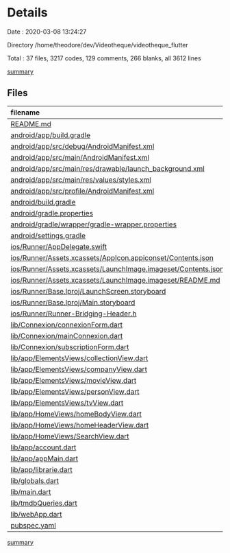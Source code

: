 # Details

Date : 2020-03-08 13:24:27

Directory /home/theodore/dev/Videotheque/videotheque_flutter

Total : 37 files,  3217 codes, 129 comments, 266 blanks, all 3612 lines

[summary](results.md)

## Files
| filename | language | code | comment | blank | total |
| :--- | :--- | ---: | ---: | ---: | ---: |
| [README.md](/README.md) | Markdown | 10 | 0 | 7 | 17 |
| [android/app/build.gradle](/android/app/build.gradle) | Groovy | 53 | 3 | 12 | 68 |
| [android/app/src/debug/AndroidManifest.xml](/android/app/src/debug/AndroidManifest.xml) | XML | 4 | 3 | 1 | 8 |
| [android/app/src/main/AndroidManifest.xml](/android/app/src/main/AndroidManifest.xml) | XML | 24 | 7 | 1 | 32 |
| [android/app/src/main/res/drawable/launch_background.xml](/android/app/src/main/res/drawable/launch_background.xml) | XML | 4 | 7 | 2 | 13 |
| [android/app/src/main/res/values/styles.xml](/android/app/src/main/res/values/styles.xml) | XML | 6 | 2 | 1 | 9 |
| [android/app/src/profile/AndroidManifest.xml](/android/app/src/profile/AndroidManifest.xml) | XML | 4 | 3 | 1 | 8 |
| [android/build.gradle](/android/build.gradle) | Groovy | 27 | 0 | 5 | 32 |
| [android/gradle.properties](/android/gradle.properties) | Properties | 4 | 0 | 1 | 5 |
| [android/gradle/wrapper/gradle-wrapper.properties](/android/gradle/wrapper/gradle-wrapper.properties) | Properties | 5 | 1 | 1 | 7 |
| [android/settings.gradle](/android/settings.gradle) | Groovy | 12 | 0 | 4 | 16 |
| [ios/Runner/AppDelegate.swift](/ios/Runner/AppDelegate.swift) | Swift | 12 | 0 | 2 | 14 |
| [ios/Runner/Assets.xcassets/AppIcon.appiconset/Contents.json](/ios/Runner/Assets.xcassets/AppIcon.appiconset/Contents.json) | JSON | 122 | 0 | 1 | 123 |
| [ios/Runner/Assets.xcassets/LaunchImage.imageset/Contents.json](/ios/Runner/Assets.xcassets/LaunchImage.imageset/Contents.json) | JSON | 23 | 0 | 1 | 24 |
| [ios/Runner/Assets.xcassets/LaunchImage.imageset/README.md](/ios/Runner/Assets.xcassets/LaunchImage.imageset/README.md) | Markdown | 3 | 0 | 2 | 5 |
| [ios/Runner/Base.lproj/LaunchScreen.storyboard](/ios/Runner/Base.lproj/LaunchScreen.storyboard) | XML | 36 | 1 | 1 | 38 |
| [ios/Runner/Base.lproj/Main.storyboard](/ios/Runner/Base.lproj/Main.storyboard) | XML | 25 | 1 | 1 | 27 |
| [ios/Runner/Runner-Bridging-Header.h](/ios/Runner/Runner-Bridging-Header.h) | C++ | 1 | 0 | 0 | 1 |
| [lib/Connexion/connexionForm.dart](/lib/Connexion/connexionForm.dart) | Dart | 316 | 5 | 11 | 332 |
| [lib/Connexion/mainConnexion.dart](/lib/Connexion/mainConnexion.dart) | Dart | 63 | 0 | 5 | 68 |
| [lib/Connexion/subscriptionForm.dart](/lib/Connexion/subscriptionForm.dart) | Dart | 224 | 1 | 6 | 231 |
| [lib/app/ElementsViews/collectionView.dart](/lib/app/ElementsViews/collectionView.dart) | Dart | 121 | 0 | 15 | 136 |
| [lib/app/ElementsViews/companyView.dart](/lib/app/ElementsViews/companyView.dart) | Dart | 36 | 0 | 7 | 43 |
| [lib/app/ElementsViews/movieView.dart](/lib/app/ElementsViews/movieView.dart) | Dart | 545 | 4 | 24 | 573 |
| [lib/app/ElementsViews/personView.dart](/lib/app/ElementsViews/personView.dart) | Dart | 121 | 0 | 13 | 134 |
| [lib/app/ElementsViews/tvView.dart](/lib/app/ElementsViews/tvView.dart) | Dart | 121 | 0 | 15 | 136 |
| [lib/app/HomeViews/homeBodyView.dart](/lib/app/HomeViews/homeBodyView.dart) | Dart | 14 | 0 | 3 | 17 |
| [lib/app/HomeViews/homeHeaderView.dart](/lib/app/HomeViews/homeHeaderView.dart) | Dart | 24 | 0 | 7 | 31 |
| [lib/app/HomeViews/SearchView.dart](/lib/app/HomeViews/SearchView.dart) | Dart | 652 | 42 | 29 | 723 |
| [lib/app/account.dart](/lib/app/account.dart) | Dart | 21 | 0 | 4 | 25 |
| [lib/app/appMain.dart](/lib/app/appMain.dart) | Dart | 80 | 0 | 9 | 89 |
| [lib/app/librarie.dart](/lib/app/librarie.dart) | Dart | 13 | 0 | 2 | 15 |
| [lib/globals.dart](/lib/globals.dart) | Dart | 117 | 0 | 16 | 133 |
| [lib/main.dart](/lib/main.dart) | Dart | 29 | 0 | 3 | 32 |
| [lib/tmdbQueries.dart](/lib/tmdbQueries.dart) | Dart | 191 | 6 | 27 | 224 |
| [lib/webApp.dart](/lib/webApp.dart) | Dart | 108 | 0 | 12 | 120 |
| [pubspec.yaml](/pubspec.yaml) | YAML | 46 | 43 | 14 | 103 |

[summary](results.md)